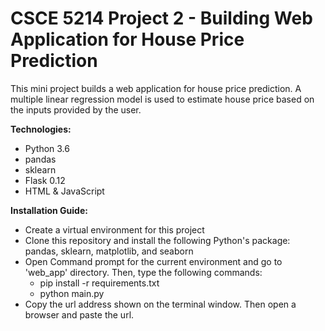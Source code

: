 # CSCE 5214 Project 2 - Building Web Application for House Price Prediction

This mini project builds a web application for house price prediction. A multiple linear regression model is used to estimate house price based on the inputs provided by the user.

__Technologies:__
- Python 3.6
- pandas
- sklearn
- Flask 0.12
- HTML & JavaScript

__Installation Guide:__
- Create a virtual environment for this project
- Clone this repository and install the following Python's package: pandas, sklearn, matplotlib, and seaborn
- Open Command prompt for the current environment and go to 'web_app' directory. Then, type the following commands:
  - pip install -r requirements.txt
  - python main.py
- Copy the url address shown on the terminal window. Then open a browser and paste the url.
